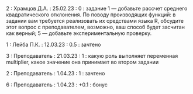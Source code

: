 2 : Храмцов Д.А. : 25.02.23 : 0 : задание 1 — добавьте рассчет среднего квадратического отклонения. По поводу производящих функций: в задании вам требуется реализовать их средствами языка R, обсудите этот вопрос с преподавателем, возможно, ваш способ будет засчитан как верный; 5 — добавьте экспериментальную проверку.

1 : Лейба П.К. : 12.03.23 : 0.5 : зачтено

3 : Преподаватель : 21.03.23 : 1 : какую роль выполняет переменная multiplier, какое значение она принимает во втором задании 

2 : Преподаватель : 1.04.23 : 1 : зачтено

6 : Преподаватель : 1.04.23 : +0.1 : бонус
